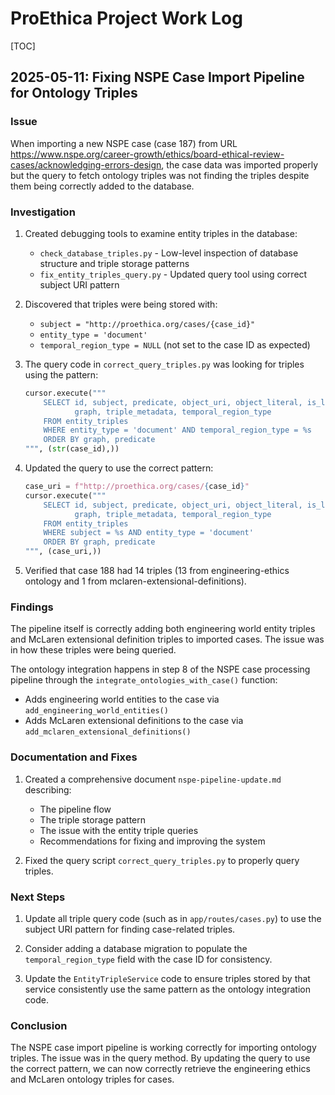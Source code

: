 # ProEthica Project Work Log

[TOC]

## 2025-05-11: Fixing NSPE Case Import Pipeline for Ontology Triples

### Issue
When importing a new NSPE case (case 187) from URL https://www.nspe.org/career-growth/ethics/board-ethical-review-cases/acknowledging-errors-design, the case data was imported properly but the query to fetch ontology triples was not finding the triples despite them being correctly added to the database.

### Investigation

1. Created debugging tools to examine entity triples in the database:
   - `check_database_triples.py` - Low-level inspection of database structure and triple storage patterns
   - `fix_entity_triples_query.py` - Updated query tool using correct subject URI pattern

2. Discovered that triples were being stored with:
   - `subject = "http://proethica.org/cases/{case_id}"`
   - `entity_type = 'document'`
   - `temporal_region_type = NULL` (not set to the case ID as expected)

3. The query code in `correct_query_triples.py` was looking for triples using the pattern:
   ```python
   cursor.execute("""
       SELECT id, subject, predicate, object_uri, object_literal, is_literal, 
              graph, triple_metadata, temporal_region_type
       FROM entity_triples
       WHERE entity_type = 'document' AND temporal_region_type = %s
       ORDER BY graph, predicate
   """, (str(case_id),))
   ```

4. Updated the query to use the correct pattern:
   ```python
   case_uri = f"http://proethica.org/cases/{case_id}"
   cursor.execute("""
       SELECT id, subject, predicate, object_uri, object_literal, is_literal, 
              graph, triple_metadata, temporal_region_type
       FROM entity_triples
       WHERE subject = %s AND entity_type = 'document'
       ORDER BY graph, predicate
   """, (case_uri,))
   ```

5. Verified that case 188 had 14 triples (13 from engineering-ethics ontology and 1 from mclaren-extensional-definitions).

### Findings

The pipeline itself is correctly adding both engineering world entity triples and McLaren extensional definition triples to imported cases. The issue was in how these triples were being queried.

The ontology integration happens in step 8 of the NSPE case processing pipeline through the `integrate_ontologies_with_case()` function:
   - Adds engineering world entities to the case via `add_engineering_world_entities()`
   - Adds McLaren extensional definitions to the case via `add_mclaren_extensional_definitions()`

### Documentation and Fixes

1. Created a comprehensive document `nspe-pipeline-update.md` describing:
   - The pipeline flow
   - The triple storage pattern
   - The issue with the entity triple queries
   - Recommendations for fixing and improving the system

2. Fixed the query script `correct_query_triples.py` to properly query triples.

### Next Steps

1. Update all triple query code (such as in `app/routes/cases.py`) to use the subject URI pattern for finding case-related triples.

2. Consider adding a database migration to populate the `temporal_region_type` field with the case ID for consistency.

3. Update the `EntityTripleService` code to ensure triples stored by that service consistently use the same pattern as the ontology integration code.

### Conclusion

The NSPE case import pipeline is working correctly for importing ontology triples. The issue was in the query method. By updating the query to use the correct pattern, we can now correctly retrieve the engineering ethics and McLaren ontology triples for cases.
